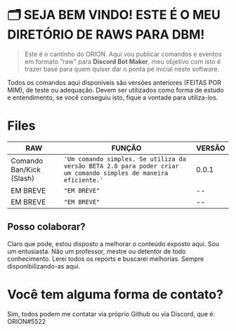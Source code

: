 # 🗂️ SEJA BEM VINDO! ESTE É O MEU DIRETÓRIO DE RAWS PARA DBM!

> Este é o cantinho do ORION. Aqui vou publicar comandos e eventos em formato "raw" para **Discord Bot Maker**, meu objetivo com isto é trazer base para quem quiser dar o ponta pé inicial neste software.

Todos os comandos aqui disponíveis são versões anteriores (FEITAS POR MIM), de teste ou adequação. Devem ser utilizados como forma de estudo e entendimento, se você conseguiu isto, fique a vontade para utiliza-los.

# Files

|       RAW         |FUNÇÃO                        |VERSÃO                         |
|----------------|-------------------------------|-----------------------------|
|Comando Ban/Kick (Slash)|`'Um comando simples. Se utiliza da versão BETA 2.0 para poder criar um comando simples de maneira eficiente.'`            |0.0.1            |
|EM BREVE          |`"EM BREVE"`            |--           |
|EM BREVE          |`"EM BREVE"`            |--           |


## Posso colaborar? 

Claro que pode, estou disposto a melhorar o conteúdo exposto aqui. Sou um entusiasta. Não um professor, mestre ou detentor de todo conhecimento. Lerei todos os reports e buscarei melhorias. Sempre disponibilizando-as aqui.

# Você tem alguma forma de contato?

Sim, todos podem me contatar via próprio Github ou via Discord, que é:
ORION#5522

